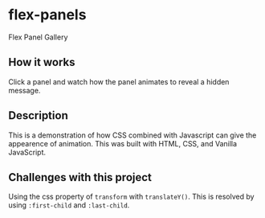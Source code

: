 # flex-panels
Flex Panel Gallery

## How it works
Click a panel and watch how the panel animates to reveal a hidden message.

## Description
This is a demonstration of how CSS combined with Javascript can give the appearence of animation. This was built with HTML, CSS, and Vanilla JavaScript.

## Challenges with this project
Using the css property of `transform` with `translateY()`. This is resolved by using `:first-child` and `:last-child`.
